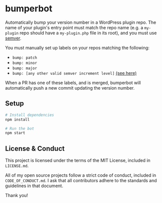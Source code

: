 # bumperbot

Automatically bump your version number in a WordPress plugin repo. The name of your plugin's entry point must match the repo name (e.g. a `my-plugin` repo should have a `my-plugin.php` file in its root), and you must use [semver](https://semver.org).

You must manually set up labels on your repos matching the following:

+ `bump: patch`
+ `bump: minor`
+ `bump: major`
+ `bump: [any other valid semver increment level]` [(see here)](https://github.com/npm/node-semver)

When a PR has one of these labels, and is merged, bumperbot will automatically push a new commit updating the version number.

## Setup

```sh
# Install dependencies
npm install

# Run the bot
npm start
```

## License & Conduct

This project is licensed under the terms of the MIT License, included in `LICENSE.md`.

All of my open source projects follow a strict code of conduct, included in `CODE_OF_CONDUCT.md`. I ask that all contributors adhere to the standards and guidelines in that document.

Thank you!
